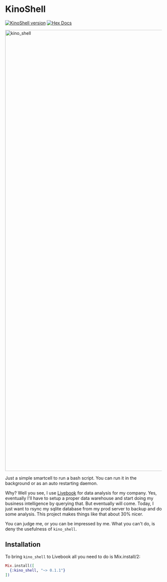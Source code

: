 # KinoShell

[![KinoShell version](https://img.shields.io/hexpm/v/kino_shell.svg)](https://hex.pm/packages/kino_shell)
[![Hex Docs](https://img.shields.io/badge/hex-docs-lightgreen.svg)](https://hexdocs.pm/kino_shell/)

<img width="1420" alt="kino_shell" src="https://github.com/thmsmlr/kino_shell/assets/167206/b9bb5e61-053f-4f51-80d8-f4f8bfaf13cc">

Just a simple smartcell to run a bash script.
You can run it in the background or as an auto restarting daemon.

Why? Well you see, I use [Livebook](https://livebook.dev) for data analysis for my company.
Yes, eventually I'll have to setup a proper data warehouse and start doing my business intelligence by querying that.
But eventually will come. Today, I just want to rsync my sqlite database from my prod server to backup and do some analysis.
This project makes things like that about 30% nicer. 

You can judge me, or you can be impressed by me.
What you can't do, is deny the usefulness of `kino_shell`.


## Installation

To bring `kino_shell` to Livebook all you need to do is Mix.install/2:

```elixir
Mix.install([
  {:kino_shell, "~> 0.1.1"}
])
```

